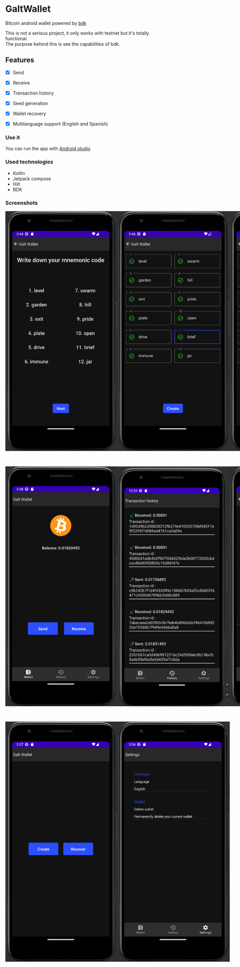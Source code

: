 # GaltWallet

Bitcoin android wallet powered by [bdk](https://github.com/bitcoindevkit/bdk) 

This is not a serious project, it only works with testnet but it's totally functional.<br>
The purpose behind this is see the capabilities of bdk.

## Features

- [x] Send
- [x] Receive
- [x] Transaction history
- [x] Seed generation
- [x] Wallet recovery
- [x] Multilanguage support (English and Spanish)


### Use it

You can run the app with [Android studio](https://developer.android.com/studio)

### Used technologies
- Kotlin
- Jetpack compose
- Hilt
- BDK


### Screenshots

<div style="margin-bottom: 3rem; display: flex; flex-flow: row nowrap; justify-content: space-between">
    <img src="./img/mnemonic-generation-screen.png" alt="drawing" width="350"/> 
    <img src="./img/mnemonic-validation-success.png" alt="drawing" width="350"/> 
    <img src="./img/mnemonic-validation-wrong.png" alt="drawing" width="350"/> 
</div>

<div style="margin-bottom: 3rem; display: flex; flex-flow: row nowrap; justify-content: space-between">
    <img src="./img/wallet-screen.png" alt="drawing" width="350"/> 
    <img src="./img/tx-history-screen.png" alt="drawing" width="350"/> 
    <img src="./img/receive-screen.png" alt="drawing" width="350"/> 
</div>

<div style="margin-bottom: 3rem; display: flex; flex-flow: row nowrap; align-items: center; justify-content: space-around">
    <img src="./img/setup-screen.png" alt="drawing" width="350"/> 
    <img src="./img/settings-screen.png" alt="drawing" width="350"/> 
</div>